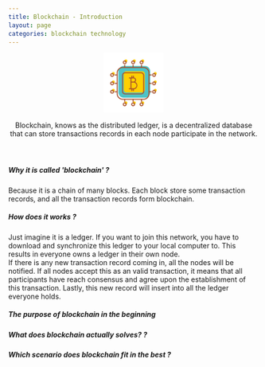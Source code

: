 ```yaml
---
title: Blockchain - Introduction
layout: page
categories: blockchain technology
---
```


<header class="blogFirstParagraph">
<span class="image left"><img src="/images/blog/blockchain.png" alt="" style="width:120px; height:120px;"/></span><p>Blockchain, knows as the distributed ledger, is a decentralized database that can store transactions records in each node participate in the network. 
</p>
</header>

<p><h5>Why it is called 'blockchain' ?</h5>Because it is a chain of many blocks. Each block store some transaction records, and all the transaction records form blockchain. </p>
<p>
<p><h5>How does it works ?</h5>
Just imagine it is a ledger. If you want to join this network, you have to download and synchronize this ledger to your local computer to. This results in everyone owns a ledger in their own node. <br />
If there is any new transaction record coming in, all the nodes will be notified. If all nodes accept this as an valid transaction, it means that all participants have reach consensus and agree upon the establishment of this transaction. Lastly, this new record will insert into all the ledger everyone holds. </p>

<p><h5>The purpose of blockchain in the beginning </h5>
</p>

<p><h5>What does blockchain actually solves? ?</h5>
</p>

<p><h5>Which scenario does blockchain fit in the best ?</h5>
</p>